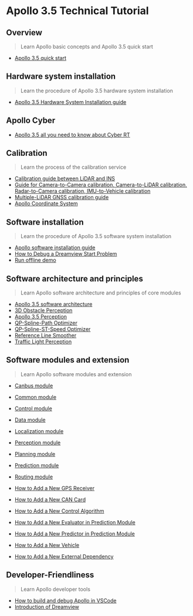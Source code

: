 # Apollo 3.5 Technical Tutorial

## Overview
> Learn Apollo basic concepts and Apollo 3.5 quick start

  * [Apollo 3.5 quick start](https://github.com/ApolloAuto/apollo/blob/master/docs/quickstart/apollo_3_5_quick_start.md)

## Hardware system installation
> Learn the procedure of Apollo 3.5 hardware system installation

  * [Apollo 3.5 Hardware System Installation guide](https://github.com/ApolloAuto/apollo/blob/master/docs/quickstart/apollo_3_5_hardware_system_installation_guide.md)

## Apollo Cyber

* [Apollo 3.5 all you need to know about Cyber RT](https://github.com/ApolloAuto/apollo/blob/master/cyber/README.md)


## Calibration
> Learn the process of the calibration service

  * [Calibration guide between LiDAR and INS](https://github.com/ApolloAuto/apollo/blob/master/docs/specs/apollo_lidar_imu_calibration_guide.md)
  * [Guide for Camera-to-Camera calibration, Camera-to-LiDAR calibration, Radar-to-Camera calibration, IMU-to-Vehicle calibration](https://github.com/ApolloAuto/apollo/blob/master/docs/quickstart/apollo_2_0_sensor_calibration_guide.md)
  * [Multiple-LiDAR GNSS calibration guide](https://github.com/ApolloAuto/apollo/blob/master/docs/quickstart/multiple_lidar_gnss_calibration_guide.md)
  * [Apollo Coordinate System](https://github.com/ApolloAuto/apollo/blob/master/docs/specs/coordination.pdf)


## Software installation
> Learn the procedure of Apollo 3.5 software system installation

  * [Apollo software installation guide](https://github.com/ApolloAuto/apollo/blob/master/docs/quickstart/apollo_software_installation_guide.md)
  * [How to Debug a Dreamview Start Problem](https://github.com/ApolloAuto/apollo/blob/master/docs/howto/how_to_debug_dreamview_start_problem.md)
  * [Run offline demo](https://github.com/ApolloAuto/apollo/blob/master/docs/demo_guide/README.md)


## Software architecture and principles
> Learn Apollo software architecture and principles of core modules

  * [Apollo 3.5 software architecture](https://github.com/ApolloAuto/apollo/blob/master/docs/specs/Apollo_3.5_Software_Architecture.md "Apollo software architecture")
  * [3D Obstacle Perception](https://github.com/ApolloAuto/apollo/blob/master/docs/specs/3d_obstacle_perception.md)
  * [Apollo 3.5 Perception](https://github.com/ApolloAuto/apollo/blob/master/modules/perception/README.md)
  * [QP-Spline-Path Optimizer](https://github.com/ApolloAuto/apollo/blob/master/docs/specs/qp_spline_path_optimizer.md)
  * [QP-Spline-ST-Speed Optimizer](https://github.com/ApolloAuto/apollo/blob/master/docs/specs/qp_spline_st_speed_optimizer.md)
  * [Reference Line Smoother](https://github.com/ApolloAuto/apollo/blob/master/docs/specs/reference_line_smoother.md)
  * [Traffic Light Perception](https://github.com/ApolloAuto/apollo/blob/master/docs/specs/traffic_light.md)


## Software modules and extension
> Learn Apollo software modules and extension

  * [Canbus module](https://github.com/ApolloAuto/apollo/blob/master/modules/canbus/README.md)
  * [Common module](https://github.com/ApolloAuto/apollo/blob/master/modules/common/README.md)
  * [Control module](https://github.com/ApolloAuto/apollo/blob/master/modules/control/README.md)
  * [Data module](https://github.com/ApolloAuto/apollo/blob/master/modules/data/README.md)
  * [Localization module](https://github.com/ApolloAuto/apollo/blob/master/modules/localization/README.md)
  * [Perception module](https://github.com/ApolloAuto/apollo/blob/master/modules/perception/README.md)
  * [Planning module](https://github.com/ApolloAuto/apollo/blob/master/modules/planning/README.md)
  * [Prediction module](https://github.com/ApolloAuto/apollo/blob/master/modules/prediction/README.md)
  * [Routing module](https://github.com/ApolloAuto/apollo/blob/master/modules/routing/README.md)

  * [How to Add a New GPS Receiver](https://github.com/ApolloAuto/apollo/blob/master/docs/howto/how_to_add_a_gps_receiver.md)
  * [How to Add a New CAN Card](https://github.com/ApolloAuto/apollo/blob/master/docs/howto/how_to_add_a_new_can_card.md )
  * [How to Add a New Control Algorithm](https://github.com/ApolloAuto/apollo/blob/master/docs/howto/how_to_add_a_new_control_algorithm.md)
  * [How to Add a New Evaluator in Prediction Module](https://github.com/ApolloAuto/apollo/blob/master/docs/howto/how_to_add_a_new_evaluator_in_prediction_module.md)
  * [How to Add a New Predictor in Prediction Module](https://github.com/ApolloAuto/apollo/blob/master/docs/howto/how_to_add_a_new_predictor_in_prediction_module.md)
  * [How to Add a New Vehicle](https://github.com/ApolloAuto/apollo/blob/master/docs/howto/how_to_add_a_new_vehicle.md)
  * [How to Add a New External Dependency](https://github.com/ApolloAuto/apollo/blob/master/docs/howto/how_to_add_an_external_dependency.md)


## Developer-Friendliness
> Learn Apollo developer tools

  * [How  to build and debug Apollo in VSCode](https://github.com/ApolloAuto/apollo/blob/master/docs/howto/how_to_build_and_debug_apollo_in_vscode_cn.md "How  to build and debug Apollo in VSCode")
  * [Introduction of Dreamview](https://github.com/ApolloAuto/apollo/blob/master/docs/specs/dreamview_usage_table.md)

 
